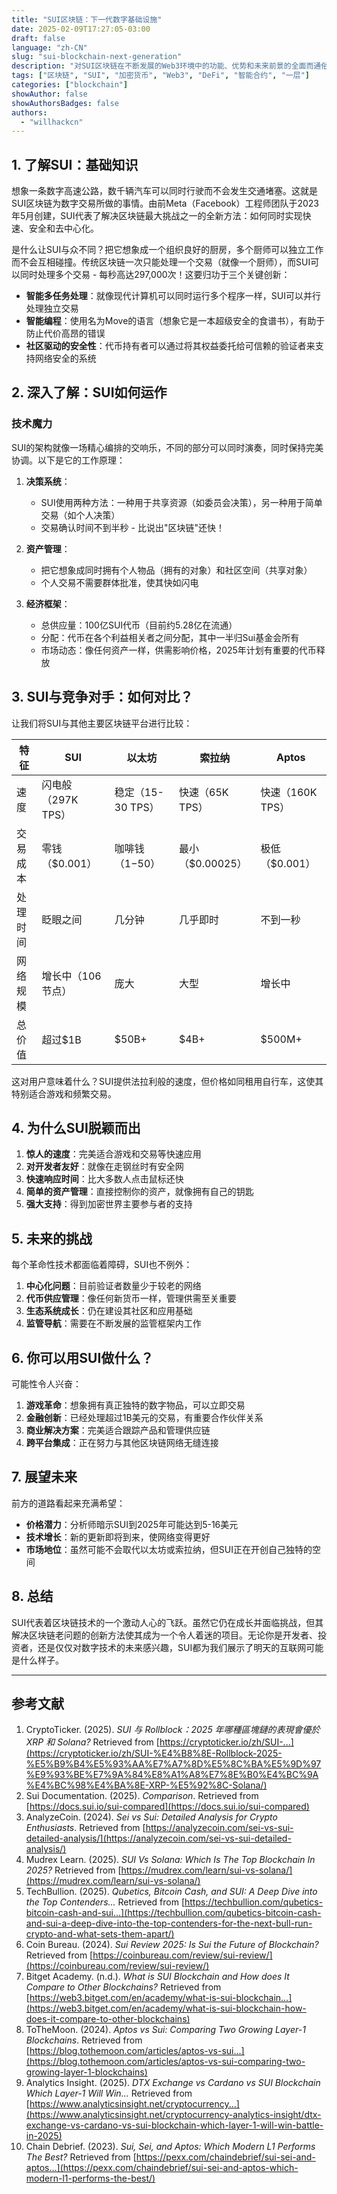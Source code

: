 ```yaml
---
title: "SUI区块链：下一代数字基础设施"
date: 2025-02-09T17:27:05-03:00
draft: false
language: "zh-CN"
slug: "sui-blockchain-next-generation"
description: "对SUI区块链在不断发展的Web3环境中的功能、优势和未来前景的全面而通俗的分析。"
tags: ["区块链", "SUI", "加密货币", "Web3", "DeFi", "智能合约", "一层"]
categories: ["blockchain"]
showAuthor: false
showAuthorsBadges: false
authors:
  - "willhackcn"
---
```


## 1. 了解SUI：基础知识

想象一条数字高速公路，数千辆汽车可以同时行驶而不会发生交通堵塞。这就是SUI区块链为数字交易所做的事情。由前Meta（Facebook）工程师团队于2023年5月创建，SUI代表了解决区块链最大挑战之一的全新方法：如何同时实现快速、安全和去中心化。

是什么让SUI与众不同？把它想象成一个组织良好的厨房，多个厨师可以独立工作而不会互相碰撞。传统区块链一次只能处理一个交易（就像一个厨师），而SUI可以同时处理多个交易 - 每秒高达297,000次！这要归功于三个关键创新：

- **智能多任务处理**：就像现代计算机可以同时运行多个程序一样，SUI可以并行处理独立交易
- **智能编程**：使用名为Move的语言（想象它是一本超级安全的食谱书），有助于防止代价高昂的错误
- **社区驱动的安全性**：代币持有者可以通过将其权益委托给可信赖的验证者来支持网络安全的系统

## 2. 深入了解：SUI如何运作

### 技术魔力
SUI的架构就像一场精心编排的交响乐，不同的部分可以同时演奏，同时保持完美协调。以下是它的工作原理：

1. **决策系统**：
   - SUI使用两种方法：一种用于共享资源（如委员会决策），另一种用于简单交易（如个人决策）
   - 交易确认时间不到半秒 - 比说出"区块链"还快！

2. **资产管理**：
   - 把它想象成同时拥有个人物品（拥有的对象）和社区空间（共享对象）
   - 个人交易不需要群体批准，使其快如闪电

3. **经济框架**：
   - 总供应量：100亿SUI代币（目前约5.28亿在流通）
   - 分配：代币在各个利益相关者之间分配，其中一半归Sui基金会所有
   - 市场动态：像任何资产一样，供需影响价格，2025年计划有重要的代币释放

## 3. SUI与竞争对手：如何对比？

让我们将SUI与其他主要区块链平台进行比较：

| 特征           | SUI                   | 以太坊               | 索拉纳              | Aptos               |
|-----------------|----------------------|----------------------|---------------------|---------------------|
| 速度           | 闪电般（297K TPS）   | 稳定（15-30 TPS）   | 快速（65K TPS）    | 快速（160K TPS）   |
| 交易成本       | 零钱（$0.001）       | 咖啡钱（$1-$50）    | 最小（$0.00025）   | 极低（$0.001）     |
| 处理时间       | 眨眼之间             | 几分钟              | 几乎即时           | 不到一秒           |
| 网络规模       | 增长中（106节点）    | 庞大                | 大型               | 增长中             |
| 总价值         | 超过$1B             | $50B+               | $4B+               | $500M+             |

这对用户意味着什么？SUI提供法拉利般的速度，但价格如同租用自行车，这使其特别适合游戏和频繁交易。

## 4. 为什么SUI脱颖而出

1. **惊人的速度**：完美适合游戏和交易等快速应用
2. **对开发者友好**：就像在走钢丝时有安全网
3. **快速响应时间**：比大多数人点击鼠标还快
4. **简单的资产管理**：直接控制你的资产，就像拥有自己的钥匙
5. **强大支持**：得到加密世界主要参与者的支持

## 5. 未来的挑战

每个革命性技术都面临着障碍，SUI也不例外：

1. **中心化问题**：目前验证者数量少于较老的网络
2. **代币供应管理**：像任何新货币一样，管理供需至关重要
3. **生态系统成长**：仍在建设其社区和应用基础
4. **监管导航**：需要在不断发展的监管框架内工作

## 6. 你可以用SUI做什么？

可能性令人兴奋：

1. **游戏革命**：想象拥有真正独特的数字物品，可以立即交易
2. **金融创新**：已经处理超过1B美元的交易，有重要合作伙伴关系
3. **商业解决方案**：完美适合跟踪产品和管理供应链
4. **跨平台集成**：正在努力与其他区块链网络无缝连接

## 7. 展望未来

前方的道路看起来充满希望：

- **价格潜力**：分析师暗示SUI到2025年可能达到5-16美元
- **技术增长**：新的更新即将到来，使网络变得更好
- **市场地位**：虽然可能不会取代以太坊或索拉纳，但SUI正在开创自己独特的空间

## 8. 总结

SUI代表着区块链技术的一个激动人心的飞跃。虽然它仍在成长并面临挑战，但其解决区块链老问题的创新方法使其成为一个令人着迷的项目。无论你是开发者、投资者，还是仅仅对数字技术的未来感兴趣，SUI都为我们展示了明天的互联网可能是什么样子。

---

## 参考文献

1. CryptoTicker. (2025). *SUI 与 Rollblock：2025 年哪種區塊鏈的表現會優於 XRP 和 Solana?* Retrieved from [https://cryptoticker.io/zh/SUI-...](https://cryptoticker.io/zh/SUI-%E4%B8%8E-Rollblock-2025-%E5%B9%B4%E5%93%AA%E7%A7%8D%E5%8C%BA%E5%9D%97%E9%93%BE%E7%9A%84%E8%A1%A8%E7%8E%B0%E4%BC%9A%E4%BC%98%E4%BA%8E-XRP-%E5%92%8C-Solana/)  
2. Sui Documentation. (2025). *Comparison*. Retrieved from [https://docs.sui.io/sui-compared](https://docs.sui.io/sui-compared)  
3. AnalyzeCoin. (2024). *Sei vs Sui: Detailed Analysis for Crypto Enthusiasts*. Retrieved from [https://analyzecoin.com/sei-vs-sui-detailed-analysis/](https://analyzecoin.com/sei-vs-sui-detailed-analysis/)  
4. Mudrex Learn. (2025). *SUI Vs Solana: Which Is The Top Blockchain In 2025?* Retrieved from [https://mudrex.com/learn/sui-vs-solana/](https://mudrex.com/learn/sui-vs-solana/)  
5. TechBullion. (2025). *Qubetics, Bitcoin Cash, and SUI: A Deep Dive into the Top Contenders...* Retrieved from [https://techbullion.com/qubetics-bitcoin-cash-and-sui...](https://techbullion.com/qubetics-bitcoin-cash-and-sui-a-deep-dive-into-the-top-contenders-for-the-next-bull-run-crypto-and-what-sets-them-apart/)  
6. Coin Bureau. (2024). *Sui Review 2025: Is Sui the Future of Blockchain?* Retrieved from [https://coinbureau.com/review/sui-review/](https://coinbureau.com/review/sui-review/)  
7. Bitget Academy. (n.d.). *What is SUI Blockchain and How does It Compare to Other Blockchains?* Retrieved from [https://web3.bitget.com/en/academy/what-is-sui-blockchain...](https://web3.bitget.com/en/academy/what-is-sui-blockchain-how-does-it-compare-to-other-blockchains)  
8. ToTheMoon. (2024). *Aptos vs Sui: Comparing Two Growing Layer-1 Blockchains*. Retrieved from [https://blog.tothemoon.com/articles/aptos-vs-sui...](https://blog.tothemoon.com/articles/aptos-vs-sui-comparing-two-growing-layer-1-blockchains)  
9. Analytics Insight. (2025). *DTX Exchange vs Cardano vs SUI Blockchain Which Layer-1 Will Win...* Retrieved from [https://www.analyticsinsight.net/cryptocurrency...](https://www.analyticsinsight.net/cryptocurrency-analytics-insight/dtx-exchange-vs-cardano-vs-sui-blockchain-which-layer-1-will-win-battle-in-2025)  
10. Chain Debrief. (2023). *Sui, Sei, and Aptos: Which Modern L1 Performs The Best?* Retrieved from [https://pexx.com/chaindebrief/sui-sei-and-aptos...](https://pexx.com/chaindebrief/sui-sei-and-aptos-which-modern-l1-performs-the-best/)